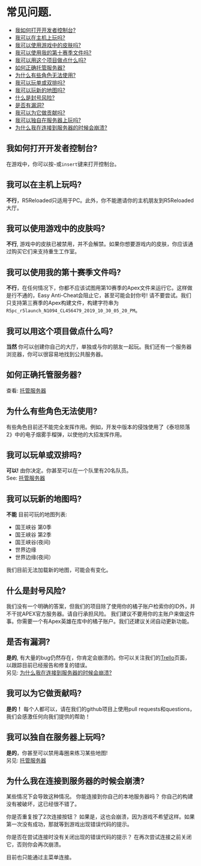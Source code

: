 # **常见问题.**

- [我如何打开开发者控制台?](#我如何打开开发者控制台)
- [我可以在主机上玩吗?](#我可以在主机上玩吗)
- [我可以使用游戏中的皮肤吗?](#我可以使用游戏中的皮肤吗)
- [我可以使用我的第十赛季文件吗?](#我可以使用我的第十赛季文件吗)
- [我可以用这个项目做点什么吗?](#我可以用这个项目做点什么吗)
- [如何正确托管服务器?](#如何正确托管服务器)
- [为什么有些角色无法使用?](#为什么有些角色无法使用)
- [我可以玩单或双排吗?](#我可以玩单或双排吗)
- [我可以玩新的地图吗?](#我可以玩新的地图吗)
- [什么是封号风险?](#什么是封号风险)
- [是否有漏洞?](#是否有漏洞)
- [我可以为它做贡献吗?](#我可以为它做贡献吗)
- [我可以独自在服务器上玩吗?](#我可以独自在服务器上玩吗)
- [为什么我在连接到服务器的时候会崩溃?](#为什么我在连接到服务器的时候会崩溃)

## 我如何打开开发者控制台?
在游戏中，你可以按`~`或`insert`键来打开控制台。

## 我可以在主机上玩吗?
**不行**，R5Reloaded只适用于PC。此外，你不能邀请你的主机朋友到R5Reloaded大厅。

## 我可以使用游戏中的皮肤吗?
**不行**, 游戏中的皮肤已被禁用，并不会解禁。如果你想要游戏内的皮肤，你应该通过购买它们来支持重生工作室。

## 我可以使用我的第十赛季文件吗?
**不行**，在任何情况下，你都不应该试图用第10赛季的Apex文件来运行它。这样做是行不通的，Easy Anti-Cheat会阻止它，甚至可能会封你号! 请不要尝试。我们只支持第三赛季的Apex构建文件，构建字符串为`R5pc_r5launch_N1094_CL456479_2019_10_30_05_20_PM`。

## 我可以用这个项目做点什么吗?
**当然** 你可以创建你自己的大厅，单独或与你的朋友一起玩。我们还有一个服务器浏览器，你可以很容易地找到公共服务器。
## 如何正确托管服务器?
查看: [托管服务器](servers/hosting)

## 为什么有些角色无法使用?
有些角色目前还不能完全发挥作用。例如，开发中版本的侵蚀使用了《泰坦陨落2》中的电子烟雾手榴弹，以使他的大招发挥作用。

## 我可以玩单或双排吗?
**可以!** 由你决定。你甚至可以在一个队里有20名队员。
<br/>See: [托管服务器](servers/hosting)

## 我可以玩新的地图吗?
**不能** 目前可玩的地图列表:
- 国王峡谷 第0季
- 国王峡谷 第2季
- 国王峡谷(夜间)
- 世界边缘
- 世界边缘(夜间）

我们目前无法加载新的地图，可能会有变化。

## 什么是封号风险?
我们没有一个明确的答案，但我们的项目除了使用你的橘子账户检索你的ID外，并不干扰APEX官方服务器。请自行承担风险。
我们建议不要用你的主账户来做这件事。你需要一个有Apex英雄在库中的橘子账户。我们还建议关闭自动更新功能。

## 是否有漏洞?
**是的**, 有大量的bug仍然存在，你肯定会崩溃的。你可以关注我们的[Trello](https://trello.com/b/ymr4R3j9/apexmod-s3n1094)页面，以跟踪目前已经报告和修复的错误。
<br/>另见: [为什么我在连接到服务器的时候会崩溃?](#为什么我在连接到服务器的时候会崩溃)

## 我可以为它做贡献吗?
**是的！** 每个人都可以，请在我们的github项目上使用pull requests和questions，我们会感激任何向我们提供的帮助！

## 我可以独自在服务器上玩吗?
**是的**，你甚至可以禁用毒圈来练习某些地图!
<br/>另见: [托管服务器](servers/hosting)

## 为什么我在连接到服务器的时候会崩溃?
某些情况下会导致这种情况。
你能连接到你自己的本地服务器吗？
你自己的构建没有被破坏，这已经很不错了。

你是否重复按了2次连接按钮？
如果是，这也会崩溃，因为游戏不希望这样。如果第一次没有成功，那就等到游戏出现错误代码的提示。

你是否在尝试连接时没有关闭出现的错误代码的提示？
在再次尝试连接之前关闭它，否则你会再次崩溃。

目前也只能通过主菜单连接。
